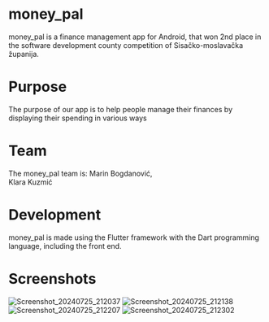 # money_pal
money_pal is a finance management app for Android, that won 2nd place in the software development county competition of Sisačko-moslavačka županija.

# Purpose
The purpose of our app is to help people manage their finances by displaying their spending in various ways

# Team
The money_pal team is:
Marin Bogdanović,<br>
Klara Kuzmić

# Development
money_pal is made using the Flutter framework with the Dart programming language, including the front end.

# Screenshots
![Screenshot_20240725_212037](https://github.com/user-attachments/assets/ac27b4df-7116-44ac-a014-82c6a22884ba) ![Screenshot_20240725_212138](https://github.com/user-attachments/assets/f41a9ac5-accb-44cd-960e-74067b41d9d0) ![Screenshot_20240725_212207](https://github.com/user-attachments/assets/1b3392ec-3660-4ddf-99d2-286a5e389c85) ![Screenshot_20240725_212302](https://github.com/user-attachments/assets/418ff747-0a23-4222-bad6-40a20458dc5c)
